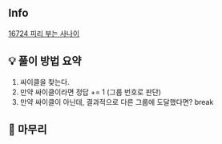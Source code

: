 ## Info
[16724 피리 부는 사나이](https://www.acmicpc.net/problem/16724)

## 💡 풀이 방법 요약
1. 싸이클을 찾는다.  
2. 만약 싸이클이라면 정답 += 1  (그룹 번호로 판단)
3. 만약 싸이클이 아닌데, 결과적으로 다른 그룹에 도달했다면? break

## 🙂 마무리
